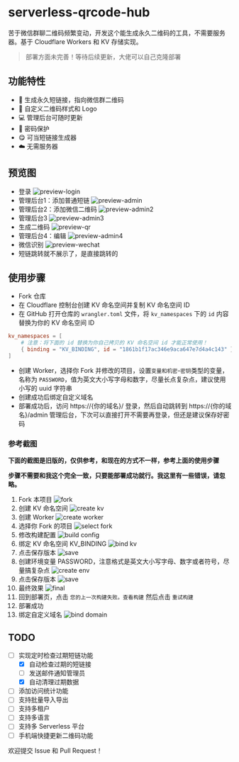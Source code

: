 # serverless-qrcode-hub

苦于微信群聊二维码频繁变动，开发这个能生成永久二维码的工具，不需要服务器。基于 Cloudflare Workers 和 KV 存储实现。

> 部署方面未完善！等待后续更新，大佬可以自己克隆部署

## 功能特性

- 🔗 生成永久短链接，指向微信群二维码
- 🎨 自定义二维码样式和 Logo
- 💻 管理后台可随时更新
- 🔐 密码保护
- 😋 可当短链接生成器
- ☁️ 无需服务器

## 预览图

- 登录
  ![preview-login](./images/preview-login.png)
- 管理后台1：添加普通短链
  ![preview-admin](./images/preview-admin.png)
- 管理后台2：添加微信二维码
  ![preview-admin2](./images/preview-admin2.png)
- 管理后台3
  ![preview-admin3](./images/preview-admin3.png)
- 生成二维码
  ![preview-qr](./images/preview-qr.png)
- 管理后台4：编辑
  ![preview-admin4](./images/preview-admin4.png)
- 微信识别
  ![preview-wechat](./images/preview-wechat.jpg)
- 短链跳转就不展示了，是直接跳转的

## 使用步骤

- Fork 仓库
- 在 Cloudflare 控制台创建 KV 命名空间并复制 KV 命名空间 ID
- 在 GitHub 打开仓库的 `wrangler.toml` 文件，将 `kv_namespaces` 下的 `id` 内容替换为你的 KV 命名空间 ID

```toml
kv_namespaces = [
    # 注意：将下面的 id 替换为你自己拷贝的 KV 命名空间 id 才能正常使用！
    { binding = "KV_BINDING", id = "1861b1f17ac346e9aca647e7d4a4c143" },
]
```

- 创建 Worker，选择你 Fork 并修改的项目，设置`变量和机密`-`密钥`类型的变量，名称为 `PASSWORD`，值为英文大小写字母和数字，尽量长点复杂点，建议使用小写的 uuid 字符串
- 创建成功后绑定自定义域名
- 部署成功后，访问 https://{你的域名}/ 登录，然后自动跳转到 https://{你的域名}/admin 管理后台，下次可以直接打开不需要再登录，但还是建议保存好密码

### 参考截图

**下面的截图是旧版的，仅供参考，和现在的方式不一样，参考上面的使用步骤**

**步骤不需要和我这个完全一致，只要能部署成功就行。我这里有一些错误，请忽略。**

1. Fork 本项目
   ![fork](./images/fork.png)
2. 创建 KV 命名空间
   ![create kv](./images/create-kv.png)
3. 创建 Worker
   ![create worker](./images/create-worker.png)
4. 选择你 Fork 的项目
   ![select fork](./images/create-worker2.png)
5. 修改构建配置
   ![build config](./images/create-worker3.png)
6. 绑定 KV 命名空间 KV_BINDING
   ![bind kv](./images/bind-kv.png)
7. 点击保存版本
   ![save](./images/save.png)
8. 创建环境变量 PASSWORD，注意格式是英文大小写字母、数字或者符号，尽量搞复杂点
   ![create env](./images/create-env.png)
9. 点击保存版本
   ![save](./images/save.png)
10. 最终效果
    ![final](./images/final.png)
11. 回到部署页，点击 `您的上一次构建失败。查看构建` 然后点击 `重试构建`
12. 部署成功
13. 绑定自定义域名
    ![bind domain](./images/domain.png)

## TODO

- [ ] 实现定时检查过期短链功能
  - [x] 自动检查过期的短链接
  - [ ] 发送邮件通知管理员
  - [x] 自动清理过期数据
- [ ] 添加访问统计功能
- [ ] 支持批量导入导出
- [ ] 支持多租户
- [ ] 支持多语言
- [ ] 支持多 Serverless 平台
- [ ] 手机端快捷更新二维码功能

欢迎提交 Issue 和 Pull Request！
